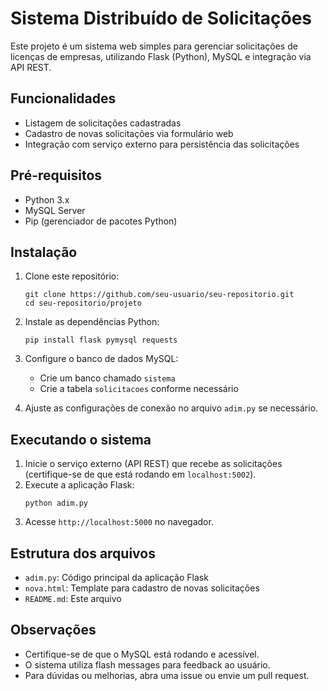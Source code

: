 # Sistema Distribuído de Solicitações

Este projeto é um sistema web simples para gerenciar solicitações de licenças de empresas, utilizando Flask (Python), MySQL e integração via API REST.

## Funcionalidades

- Listagem de solicitações cadastradas
- Cadastro de novas solicitações via formulário web
- Integração com serviço externo para persistência das solicitações

## Pré-requisitos

- Python 3.x
- MySQL Server
- Pip (gerenciador de pacotes Python)

## Instalação

1. Clone este repositório:
   ```
   git clone https://github.com/seu-usuario/seu-repositorio.git
   cd seu-repositorio/projeto
   ```

2. Instale as dependências Python:
   ```
   pip install flask pymysql requests
   ```

3. Configure o banco de dados MySQL:
   - Crie um banco chamado `sistema`
   - Crie a tabela `solicitacoes` conforme necessário

4. Ajuste as configurações de conexão no arquivo `adim.py` se necessário.

## Executando o sistema

1. Inicie o serviço externo (API REST) que recebe as solicitações (certifique-se de que está rodando em `localhost:5002`).
2. Execute a aplicação Flask:
   ```
   python adim.py
   ```
3. Acesse `http://localhost:5000` no navegador.

## Estrutura dos arquivos

- `adim.py`: Código principal da aplicação Flask
- `nova.html`: Template para cadastro de novas solicitações
- `README.md`: Este arquivo

## Observações

- Certifique-se de que o MySQL está rodando e acessível.
- O sistema utiliza flash messages para feedback ao usuário.
- Para dúvidas ou melhorias, abra uma issue ou envie um pull request.
